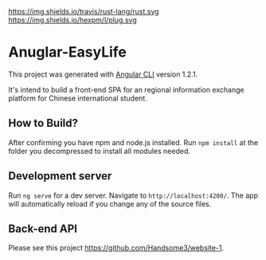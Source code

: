 https://img.shields.io/travis/rust-lang/rust.svg https://img.shields.io/hexpm/l/plug.svg
# Anuglar-EasyLife

This project was generated with [Angular CLI](https://github.com/angular/angular-cli) version 1.2.1.

It's intend to build a front-end SPA for an regional information exchange platform for Chinese international student.

## How to Build?

After confirming you have npm and node.js installed. Run `npm install` at the folder you decompressed to install all modules needed.

## Development server

Run `ng serve` for a dev server. Navigate to `http://localhost:4200/`. The app will automatically reload if you change any of the source files.

## Back-end API 

Please see this project https://github.com/Handsome3/website-1.

